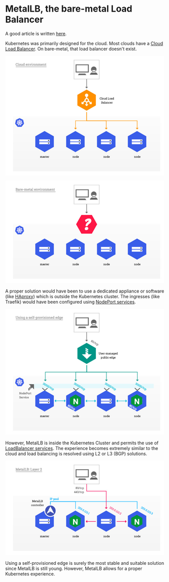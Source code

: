 # MetalLB, the bare-metal Load Balancer

A good article is written [here](https://kubernetes.github.io/ingress-nginx/deploy/baremetal/).

Kubernetes was primarily designed for the cloud. Most clouds have a [Cloud Load Balancer](https://cloud.google.com/load-balancing). On bare-metal, that load balancer doesn't exist.

![Cloud environment](02-metallb.assets/cloud_overview.jpg)

![Bare-metal environment](02-metallb.assets/baremetal_overview.jpg)

A proper solution would have been to use a dedicated appliance or software (like [HAproxy](https://www.haproxy.com/documentation/hapee/latest/high-availability/active-active/l4-load-balancing/)) which is outside the Kubernetes cluster. The ingresses (like Traefik) would have been configured using [NodePort services](https://kubernetes.io/docs/concepts/services-networking/service/#type-nodeport).

![User edge](02-metallb.assets/user_edge.jpg)

However, MetalLB is inside the Kubernetes Cluster and permits the use of [LoadBalancer services](https://kubernetes.io/docs/concepts/services-networking/service/#loadbalancer). The experience becomes extremely similar to the cloud and load balancing is resolved using L2 or L3 (BGP) solutions.

![MetalLB in L2 mode](02-metallb.assets/metallb.jpg)

Using a self-provisioned edge is surely the most stable and suitable solution since MetalLB is still young. However, MetalLB allows for a proper Kubernetes experience.
